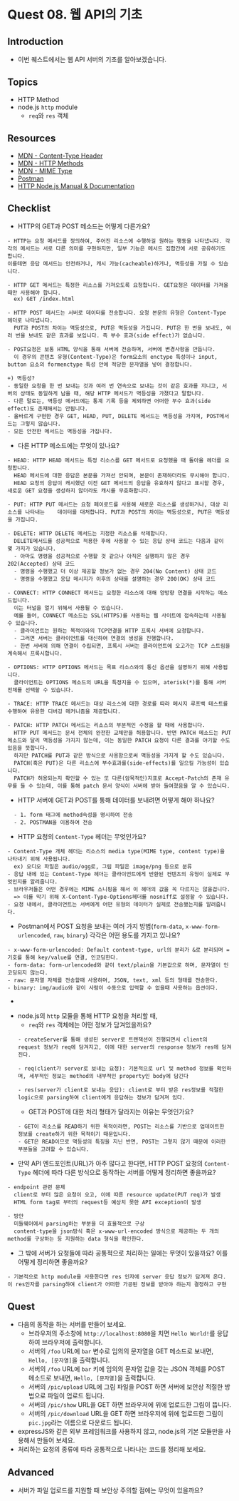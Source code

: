 # Quest 08. 웹 API의 기초

## Introduction
* 이번 퀘스트에서는 웹 API 서버의 기초를 알아보겠습니다.

## Topics
* HTTP Method
* node.js `http` module
  * `req`와 `res` 객체

## Resources
* [MDN - Content-Type Header](https://developer.mozilla.org/en-US/docs/Web/HTTP/Headers/Content-Type)
* [MDN - HTTP Methods](https://developer.mozilla.org/en-US/docs/Web/HTTP/Methods)
* [MDN - MIME Type](https://developer.mozilla.org/en-US/docs/Glossary/MIME_type)
* [Postman](https://chrome.google.com/webstore/detail/postman/fhbjgbiflinjbdggehcddcbncdddomop)
* [HTTP Node.js Manual & Documentation](https://nodejs.org/api/http.html)

## Checklist
* HTTP의 GET과 POST 메소드는 어떻게 다른가요?
```
- HTTP는 요청 메서드를 정의하여, 주어진 리소스에 수행하길 원하는 행동을 나타냅니다. 각각의 메서드는 서로 다른 의미를 구현하지만, 일부 기능은 메서드 집합간에 서로 공유하기도 합니다.
이를테면 응답 메서드는 안전하거나, 캐시 가능(cacheable)하거나, 멱등성을 가질 수 있습니다.

- HTTP GET 메서드는 특정한 리소스를 가져오도록 요청합니다. GET요청은 데이터를 가져올 때만 사용해야 합니다.
  ex) GET /index.html

- HTTP POST 메서드는 서버로 데이터를 전송합니다. 요청 본문의 유형은 Content-Type 헤더로 나타냅니다.
  PUT과 POST의 차이는 멱등성으로, PUT은 멱등성을 가집니다. PUT은 한 번을 보내도, 여러 번을 보내도 같은 효과를 보입니다. 즉 부수 효과(side effect)가 없습니다.

- POST요청은 보통 HTML 양식을 통해 서버에 전송하며, 서버에 변경사항을 만듭니다.
  이 경우의 콘텐츠 유형(Content-Type)은 form요소의 enctype 특성이나 input, button 요소의 formenctype 특성 안에 적당한 문자열을 넣어 결정합니다.

+) 멱등성?
- 동일한 요청을 한 번 보내는 것과 여러 번 연속으로 보내는 것이 같은 효과를 지니고, 서버의 상태도 동일하게 남을 때, 해당 HTTP 메서드가 멱등성을 가졌다고 말합니다.
- 다른 말로는, 멱등성 메서드에는 통계 기록 등을 제외하면 어떠한 부수 효과(side effect)도 존재해서는 안됩니다.
- 올바르게 구현한 경우 GET, HEAD, PUT, DELETE 메서드는 멱등성을 가지며, POST메서드는 그렇지 않습니다.
- 모든 안전한 메서드는 멱등성을 가집니다.
```
  * 다른 HTTP 메소드에는 무엇이 있나요?
  ```
  - HEAD: HTTP HEAD 메서드는 특정 리소스를 GET 메서드로 요청했을 때 돌아올 헤더를 요청합니다.
    HEAD 메서드에 대한 응답은 본문을 가져선 안되며, 본문이 존재하더라도 무시해야 합니다.
    HEAD 요청의 응답이 캐시했던 이전 GET 메서드의 응답을 유효하지 않다고 표시할 경우, 새로운 GET 요청을 생성하지 않더라도 캐시를 무효화합니다.

  - PUT: HTTP PUT 메서드는 요청 페이로드를 사용해 새로운 리소스를 생성하거나, 대상 리소스를 나타내는    데이터를 대처합니다. PUT과 POST의 차이는 멱등성으로, PUT은 멱등성을 가집니다.

  - DELETE: HTTP DELETE 메서드는 지정한 리소스를 삭제합니다.
    DELETE메서드를 성공적으로 적용한 후에 사용할 수 있는 응답 상태 코드는 다음과 같이 몇 가지가 있습니다.
    - 아마도 명령을 성공적으로 수행할 것 같으나 아직은 실행하지 않은 경우 202(Accepted) 상태 코드
    - 명령을 수행했고 더 이상 제공할 정보가 없는 경우 204(No Content) 상태 코드
    - 명령을 수행했고 응답 메시지가 이후의 상태를 설명하는 경우 200(OK) 상태 코드

  - CONNECT: HTTP CONNECT 메서드는 요청한 리소스에 대해 양방향 연결을 시작하는 메소드입니다.
    이는 터널을 열기 위해서 사용될 수 있습니다.
    예를 들어, CONNECT 메소드는 SSL(HTTPS)를 사용하는 웹 사이트에 접속하는데 사용될 수 있습니다.
    - 클라이언트는 원하는 목적이와의 TCP연결을 HTTP 프록시 서버에 요청합니다.
    - 그러면 서버는 클라이언트를 대신하여 연결의 생성을 진행합니다.
    - 한번 서버에 의해 연결이 수립되면, 프록시 서버는 클라이언트에 오고가는 TCP 스트림을 계속해서 프록시합니다.

  - OPTIONS: HTTP OPTIONS 메서드는 목표 리소스와의 통신 옵션을 설명하기 위해 사용됩니다.
    클라이언트는 OPTIONS 메소드의 URL을 특정지을 수 있으며, aterisk(*)를 통해 서버 전체를 선택할 수 있습니다.

  - TRACE: HTTP TRACE 메서드는 대상 리소스에 대한 경로를 따라 메시지 루프백 테스트를 수행하여 유용한 디버깅 메커니즘을 제공합니다.

  - PATCH: HTTP PATCH 메서드는 리소스의 부분적인 수정을 할 때에 사용합니다.
    HTTP PUT 메서드는 문서 전체의 완전한 교체만을 허용합니다. 반면 PATCH 메소드는 PUT 메소드와 달리 멱등성을 가지지 않는데, 이는 동일한 PATCH 요청이 다른 결과를 야기할 수도 있음을 뜻합니다.
    하지만 PATCH를 PUT과 같은 방식으로 사용함으로써 멱등성을 가지게 할 수도 있습니다.
    PATCH(혹은 PUT)은 다른 리소스에 부수효과를(side-effects)를 일으킬 가능성이 있습니다.
    PATCH가 허용되는지 확인할 수 있는 또 다른(암묵적인)지표로 Accept-Patch의 존재 유무를 들 수 있는데, 이를 통해 patch 문서 양식이 서버에 받아 들여졌음을 알 수 있습니다.
  ```
* HTTP 서버에 GET과 POST를 통해 데이터를 보내려면 어떻게 해야 하나요?
```
  - 1. form 태그에 method속성을 명시하여 전송
  - 2. POSTMAN을 이용하여 전송
```
  * HTTP 요청의 `Content-Type` 헤더는 무엇인가요?
  ```
  - Content-Type 개체 헤더는 리소스의 media type(MIME type, content type)을 나타내기 위해 사용됩니다.
    ex) 오디오 파일은 audio/ogg로, 그림 파일은 image/png 등으로 분류
  - 응답 내에 있는 Content-Type 헤더는 클라이언트에게 반환된 컨텐츠의 유형이 실제로 무엇인지를 알려줍니다.
  - 브라우저들은 어떤 경우에는 MIME 스니핑을 해서 이 헤더의 값을 꼭 다르지는 않을겁니다.
    => 이를 막기 위해 X-Content-Type-Options헤더를 nosniff로 설정할 수 있습니다.
  - 요청 내에서, 클라이언트는 서버에게 어떤 유형의 데이터가 실제로 전송됐는지를 알려줍니다.
  ```
  * Postman에서 POST 요청을 보내는 여러 가지 방법(`form-data`, `x-www-form-urlencoded`, `raw`, `binary`) 각각은 어떤 용도를 가지고 있나요?
  ```
  - x-www-form-urlencoded: Default content-type, url의 분리가 &로 분리되며 =기호를 통해 key/value를 연결, 인코딩한다.
  - form-data: form-urlencoded와 같이 text/plain을 기본값으로 하며, 문자열이 인코딩되지 않는다.
  - raw: 문자열 자체를 전송할때 사용하며, JSON, text, xml 등의 형태를 전송한다.
  - binary: img/audio와 같이 사람이 수동으로 입력할 수 없을때 사용하는 옵션이다.
  ```
  - 
* node.js의 `http` 모듈을 통해 HTTP 요청을 처리할 때,
  * `req`와 `res` 객체에는 어떤 정보가 담겨있을까요?
  ```
  - createServer를 통해 생성된 server로 트랜잭션이 진행되면서 client의 request 정보가 req에 담겨지고, 이에 대한 server의 response 정보가 res에 담겨진다.

  - req(client가 server로 보내는 요청): 기본적으로 url 및 method 정보를 확인하며, 세부적인 정보는 method의 내부적인 property인 body에 담긴다

  - res(server가 client로 보내는 응답): client로 부터 받은 res정보를 적절한 logic으로 parsing하여 client에게 응답하는 정보가 담겨져 있다.
  ```
  * GET과 POST에 대한 처리 형태가 달라지는 이유는 무엇인가요?
  ```
  - GET이 리소스를 READ하기 위한 목적이라면, POST는 리소스를 기반으로 업데이트한 정보를 create하기 위한 목적이기 때문입니다.
  - GET은 READ이므로 멱등성의 특징을 지닌 반면, POST는 그렇지 않기 때문에 이러한 부분들을 고려할 수 있습니다.
  ```
* 만약 API 엔드포인트(URL)가 아주 많다고 한다면, HTTP POST 요청의 `Content-Type` 헤더에 따라 다른 방식으로 동작하는 서버를 어떻게 정리하면 좋을까요?
```
- endpoint 관련 문제
  client로 부터 많은 요청이 오고, 이에 따른 resource update(PUT req)가 발생
  HTML form tag로 부터의 request등 예상치 못한 API exception이 발생

- 방안
  미들웨어에서 parsing하는 부분을 더 효율적으로 구상
  content-type을 json방식 혹은 x-www-url-encoded 방식으로 제공하는 두 개의 method를 구상하는 등 지원하는 data 형식을 확인한다.
```
  * 그 밖에 서버가 요청들에 따라 공통적으로 처리하는 일에는 무엇이 있을까요? 이를 어떻게 정리하면 좋을까요?
  ```
  - 기본적으로 http module을 사용한다면 res 인자에 server 응답 정보가 담겨져 온다.
  이 res인자를 parsing하여 client가 어떠한 가공된 정보를 받아야 하는지 결정하고 구현
  ```

## Quest
* 다음의 동작을 하는 서버를 만들어 보세요.
  * 브라우저의 주소창에 `http://localhost:8080`을 치면 `Hello World!`를 응답하여 브라우저에 출력합니다.
  * 서버의 `/foo` URL에 `bar` 변수로 임의의 문자열을 GET 메소드로 보내면, `Hello, [문자열]`을 출력합니다.
  * 서버의 `/foo` URL에 `bar` 키에 임의의 문자열 값을 갖는 JSON 객체를 POST 메소드로 보내면, `Hello, [문자열]`을 출력합니다.
  * 서버의 `/pic/upload` URL에 그림 파일을 POST 하면 서버에 보안상 적절한 방법으로 파일이 업로드 됩니다.
  * 서버의 `/pic/show` URL을 GET 하면 브라우저에 위에 업로드한 그림이 뜹니다.
  * 서버의 `/pic/download` URL을 GET 하면 브라우저에 위에 업로드한 그림이 `pic.jpg`라는 이름으로 다운로드 됩니다.
* expressJS와 같은 외부 프레임워크를 사용하지 않고, node.js의 기본 모듈만을 사용해서 만들어 보세요.
* 처리하는 요청의 종류에 따라 공통적으로 나타나는 코드를 정리해 보세요.

## Advanced
* 서버가 파일 업로드를 지원할 때 보안상 주의할 점에는 무엇이 있을까요?
